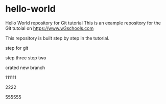 # hello-world
Hello World repository for Git tutorial
This is an example repository for the Git tutoial on https://www.w3schools.com

This repository is built step by step in the tutorial.

step for git

step three
step two

crated new branch

111111

2222

555555
